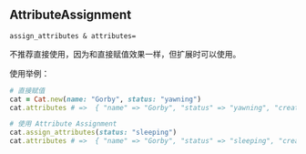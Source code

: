 ## AttributeAssignment

```
assign_attributes & attributes=
```

不推荐直接使用，因为和直接赋值效果一样，但扩展时可以使用。

使用举例：

```ruby
# 直接赋值
cat = Cat.new(name: "Gorby", status: "yawning")
cat.attributes # =>  { "name" => "Gorby", "status" => "yawning", "created_at" => nil, "updated_at" => nil}

# 使用 Attribute Assignment
cat.assign_attributes(status: "sleeping")
cat.attributes # =>  { "name" => "Gorby", "status" => "sleeping", "created_at" => nil, "updated_at" => nil }
```
